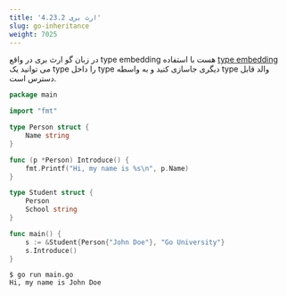```yaml
---
title: '4.23.2 ارث بری'
slug: go-inheritance
weight: 7025
---
```


در زبان گو ارث بری در واقع type embedding هست با استفاده [type embedding](../../../chapter-2/type-embedding/) می توانید یک type را داخل type دیگری جاسازی کنید و به واسطه type والد قابل دسترس است.

```go
package main

import "fmt"

type Person struct {
	Name string
}

func (p *Person) Introduce() {
	fmt.Printf("Hi, my name is %s\n", p.Name)
}

type Student struct {
	Person
	School string
}

func main() {
	s := &Student{Person{"John Doe"}, "Go University"}
	s.Introduce()
}
```
```shell
$ go run main.go
Hi, my name is John Doe
```

